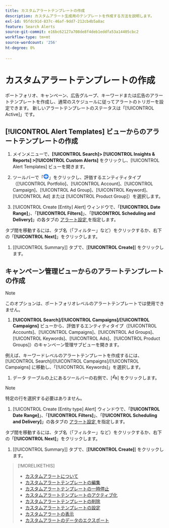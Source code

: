 ```yaml
---
title: カスタムアラートテンプレートの作成
description: カスタムアラート生成用のテンプレートを作成する方法を説明します。
exl-id: 95fdc91d-837c-46af-9dd7-212cb4b5a8ac
feature: Search Alerts
source-git-commit: e16bc62127a708de8f4deb1eddfa53a14405cbc2
workflow-type: tm+mt
source-wordcount: '256'
ht-degree: 0%

---
```


# カスタムアラートテンプレートの作成

ポートフォリオ、キャンペーン、広告グループ、キーワードまたは広告のアラートテンプレートを作成し、通常のスケジュールに従ってアラートのトリガーを設定できます。 新しいアラートテンプレートのステータスは「[!UICONTROL Active]」です。

## [!UICONTROL Alert Templates] ビューからのアラートテンプレートの作成

1. メインメニューで、**[!UICONTROL Search]> [!UICONTROL Insights & Reports] >[!UICONTROL Custom Alerts]** をクリックし、[!UICONTROL Alert Templates] ビューを開きます。

1. ツールバーで「![ 作成 ](/help/search-social-commerce/assets/add.png " 作成 ")」をクリックし、評価するエンティティタイプ（[!UICONTROL Portfolio]、[!UICONTROL Account]、[!UICONTROL Campaign]、[!UICONTROL Ad Group]、[!UICONTROL Keyword]、[!UICONTROL Ad] または [!UICONTROL Product Group]）を選択します。

1. [!UICONTROL Create \[Entity\] Alert] ウィンドウで、「**[!UICONTROL Date Range]**」、「**[!UICONTROL Filters]**」、「**[!UICONTROL Scheduling and Delivery]**」の各タブの [ アラート設定 ](alert-template-settings.md) を指定します。

タブ間を移動するには、タブ名（「フィルター」など）をクリックするか、右下の「**[!UICONTROL Next]**」をクリックします。

1. [[!UICONTROL Summary]] タブで、[**[!UICONTROL Create]**] をクリックします。

## キャンペーン管理ビューからのアラートテンプレートの作成

>[!NOTE]
>
>このオプションは、ポートフォリオレベルのアラートテンプレートでは使用できません。

1. **[!UICONTROL Search]/[!UICONTROL Campaigns]/[!UICONTROL Campaigns]** ビューから、評価するエンティティタイプ（[!UICONTROL Accounts]、[!UICONTROL Campaigns]、[!UICONTROL Ad Groups]、[!UICONTROL Keywords]、[!UICONTROL Ads]、[!UICONTROL Product Groups]）のキャンペーン管理サブビューを開きます。

例えば、キーワードレベルのアラートテンプレートを作成するには、[!UICONTROL Search]/[!UICONTROL Campaigns]/[!UICONTROL Campaigns] に移動し、「[!UICONTROL Keywords]」を選択します。

1. データ テーブルの上にあるツールバーの右側で、[![ アラートの作成 ](/help/search-social-commerce/assets/add-alert.png " アラートの作成 ")] をクリックします。

>[!NOTE]
>
>特定の行を選択する必要はありません。

1. [!UICONTROL Create \[Entity type\] Alert] ウィンドウで、「**[!UICONTROL Date Range]**」、「**[!UICONTROL Filters]**」、「**[!UICONTROL Scheduling and Delivery]**」の各タブの [ アラート設定 ](alert-template-settings.md) を指定します。

タブ間を移動するには、タブ名（「フィルター」など）をクリックするか、右下の「**[!UICONTROL Next]**」をクリックします。

1. [[!UICONTROL Summary]] タブで、[**[!UICONTROL Create]**] をクリックします。

>[!MORELIKETHIS]
>
>* [ カスタムアラートについて ](alert-about.md)
>* [ カスタムアラートテンプレートの編集 ](alert-template-edit.md)
>* [ カスタムアラートテンプレートの一時停止 ](alert-template-pause.md)
>* [ カスタムアラートテンプレートのアクティブ化 ](alert-template-activate.md)
>* [ カスタムアラートテンプレートの削除 ](alert-template-delete.md)
>* [ カスタムアラートテンプレートの設定 ](alert-template-settings.md)
>* [ カスタムアラートの表示 ](alert-view.md)
>* [ カスタムアラートのデータのエクスポート ](alert-export-data.md)
